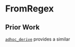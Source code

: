 # FromRegex

## Prior Work

[`adhoc_derive`](https://github.com/df5602/adhoc_derive) provides a similar
